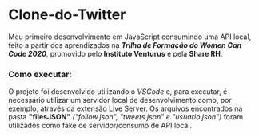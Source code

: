 # Clone-do-Twitter
Meu primeiro desenvolvimento em JavaScript consumindo uma API local, feito a partir dos aprendizados na **_Trilha de Formação do Women Can Code 2020_**, promovido pelo **Instituto Venturus** e pela **Share RH**.

### Como executar:
O projeto foi desenvolvido utilizando o *VSCode* e, para executar, é necessário utilizar um servidor local de desenvolvimento como, por exemplo, através da extensão Live Server.
Os arquivos encontrados na pasta **"filesJSON"** *("follow.json", "tweets.json" e "usuario.json")* foram utilizados como fake de servidor/consumo de API local.
